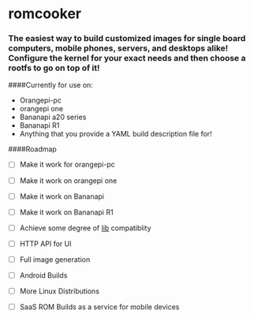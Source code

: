 # romcooker

### The easiest way to build customized images for single board computers, mobile phones, servers, and desktops alike!  Configure the kernel for your exact needs and then choose a rootfs to go on top of it!

####Currently for use on:

 * Orangepi-pc
 * orangepi one
 * Bananapi a20 series
 * Bananapi R1
 * Anything that you provide a YAML build description file for!
 
####Roadmap

- [ ] Make it work for orangepi-pc
- [ ] Make it work on orangepi one
- [ ] Make it work on Bananapi
- [ ] Make it work on Bananapi R1
- [ ] Achieve some degree of [lib](https://github.com/igorpecovnik/lib) compatiblity
- [ ] HTTP API for UI
- [ ] Full image generation
- [ ] Android Builds
- [ ] More Linux Distributions
- [ ] SaaS ROM Builds as a service for mobile devices
 

 
 
